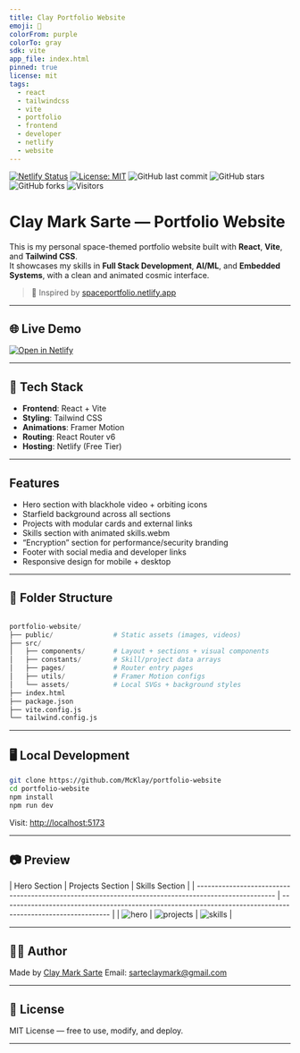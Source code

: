 ```yaml
---
title: Clay Portfolio Website
emoji: 🚀
colorFrom: purple
colorTo: gray
sdk: vite
app_file: index.html
pinned: true
license: mit
tags:
  - react
  - tailwindcss
  - vite
  - portfolio
  - frontend
  - developer
  - netlify
  - website
---
```


[![Netlify Status](https://api.netlify.com/api/v1/badges/YOUR_BADGE_ID/deploy-status)](https://clay-portfolio.netlify.app)
[![License: MIT](https://img.shields.io/badge/License-MIT-yellow.svg)](https://opensource.org/licenses/MIT)
![GitHub last commit](https://img.shields.io/github/last-commit/McKlay/portfolio-website)
![GitHub stars](https://img.shields.io/github/stars/McKlay/portfolio-website?style=social)
![GitHub forks](https://img.shields.io/github/forks/McKlay/portfolio-website?style=social)
![Visitors](https://visitor-badge.laobi.icu/badge?page_id=McKlay.portfolio-website)

# Clay Mark Sarte — Portfolio Website

This is my personal space-themed portfolio website built with **React**, **Vite**, and **Tailwind CSS**.  
It showcases my skills in **Full Stack Development**, **AI/ML**, and **Embedded Systems**, with a clean and animated cosmic interface.

> 💫 Inspired by [spaceportfolio.netlify.app](https://spaceportfolio.netlify.app)

---

## 🌐 Live Demo

[![Open in Netlify](https://img.shields.io/badge/Open%20Live%20Netlify-%20clay--portfolio.netlify.app-blue?logo=netlify&style=flat-square)](https://clay-portfolio.netlify.app)

---

## 🔧 Tech Stack

- **Frontend**: React + Vite
- **Styling**: Tailwind CSS
- **Animations**: Framer Motion
- **Routing**: React Router v6
- **Hosting**: Netlify (Free Tier)

---

## Features

- Hero section with blackhole video + orbiting icons
- Starfield background across all sections
- Projects with modular cards and external links
- Skills section with animated skills.webm
- “Encryption” section for performance/security branding
- Footer with social media and developer links
- Responsive design for mobile + desktop

---

## 📁 Folder Structure

```python

portfolio-website/
├── public/               # Static assets (images, videos)
├── src/
│   ├── components/       # Layout + sections + visual components
│   ├── constants/        # Skill/project data arrays
│   ├── pages/            # Router entry pages
│   ├── utils/            # Framer Motion configs
│   └── assets/           # Local SVGs + background styles
├── index.html
├── package.json
├── vite.config.js
└── tailwind.config.js

```

---

## 🖥️ Local Development

```bash
git clone https://github.com/McKlay/portfolio-website
cd portfolio-website
npm install
npm run dev
````

Visit: [http://localhost:5173](http://localhost:5173)

---

## 📷 Preview

| Hero Section                                                                                         | Projects Section                                                                                             | Skills Section                                                                                             |
| ---------------------------------------------------------------------------------------------------- | ------------------------------------------------------------------------------------------------------------ |
| ![hero](https://huggingface.co/datasets/McKlay/documentation-images/resolve/main/portfolio-website-data/Hero.png) | ![projects](https://huggingface.co/datasets/McKlay/documentation-images/resolve/main/portfolio-website-data/Projects.png) | ![skills](https://huggingface.co/datasets/McKlay/documentation-images/resolve/main/portfolio-website-data/Skills.png) |


---

## 🧑‍💻 Author

Made by [Clay Mark Sarte](https://github.com/McKlay)
Email: [sarteclaymark@gmail.com](mailto:sarteclaymark@gmail.com)

---

## 📜 License

MIT License — free to use, modify, and deploy.

---


